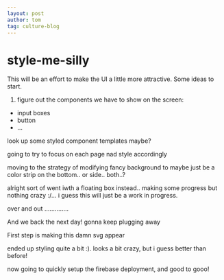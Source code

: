 ```yaml
---
layout: post
author: tom
tag: culture-blog 
---
```


# style-me-silly
This will be an effort to make the UI a little more attractive. Some ideas to start.
1. figure out the components we have to show on the screen:
- input boxes
- button
- ...

look up some styled component templates maybe?

going to try to focus on each page nad style accordingly

moving to the strategy of modifying fancy background to maybe just be a color strip on the bottom.. or side.. both..?

alright sort of went iwth a floating box instead.. making some progress but nothing crazy :/... i guess this will just be a work in progress. 

over and out
..............

And we back the next day! gonna keep plugging away

First step is making this damn svg appear

ended up styling quite a bit :). looks a bit crazy, but i guess better than before!

now going to quickly setup the firebase deployment, and good to gooo!
